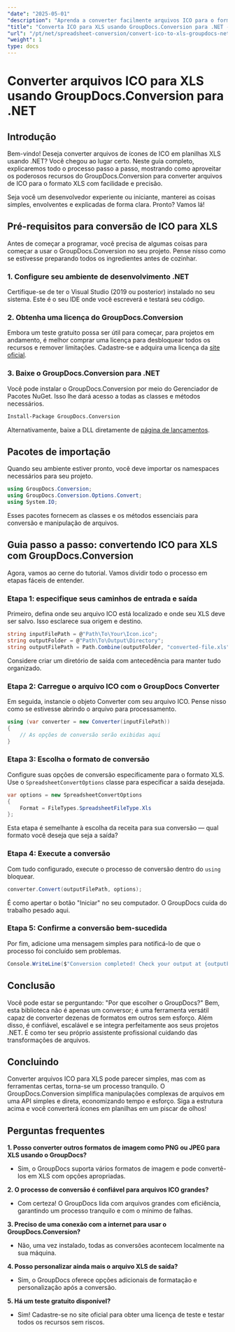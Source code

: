 ```yaml
---
"date": "2025-05-01"
"description": "Aprenda a converter facilmente arquivos ICO para o formato XLS usando o GroupDocs.Conversion para .NET. Siga este guia passo a passo para uma conversão de arquivos perfeita em seus projetos em C#."
"title": "Converta ICO para XLS usando GroupDocs.Conversion para .NET - Um guia passo a passo"
"url": "/pt/net/spreadsheet-conversion/convert-ico-to-xls-groupdocs-net/"
"weight": 1
type: docs
---
```

# Converter arquivos ICO para XLS usando GroupDocs.Conversion para .NET

## Introdução

Bem-vindo! Deseja converter arquivos de ícones de ICO em planilhas XLS usando .NET? Você chegou ao lugar certo. Neste guia completo, explicaremos todo o processo passo a passo, mostrando como aproveitar os poderosos recursos do GroupDocs.Conversion para converter arquivos de ICO para o formato XLS com facilidade e precisão.

Seja você um desenvolvedor experiente ou iniciante, manterei as coisas simples, envolventes e explicadas de forma clara. Pronto? Vamos lá!


## Pré-requisitos para conversão de ICO para XLS

Antes de começar a programar, você precisa de algumas coisas para começar a usar o GroupDocs.Conversion no seu projeto. Pense nisso como se estivesse preparando todos os ingredientes antes de cozinhar.

### 1. Configure seu ambiente de desenvolvimento .NET

Certifique-se de ter o Visual Studio (2019 ou posterior) instalado no seu sistema. Este é o seu IDE onde você escreverá e testará seu código.

### 2. Obtenha uma licença do GroupDocs.Conversion

Embora um teste gratuito possa ser útil para começar, para projetos em andamento, é melhor comprar uma licença para desbloquear todos os recursos e remover limitações. Cadastre-se e adquira uma licença da [site oficial](https://purchase.groupdocs.com/buy).

### 3. Baixe o GroupDocs.Conversion para .NET

Você pode instalar o GroupDocs.Conversion por meio do Gerenciador de Pacotes NuGet. Isso lhe dará acesso a todas as classes e métodos necessários. 

```bash
Install-Package GroupDocs.Conversion
```
Alternativamente, baixe a DLL diretamente de [página de lançamentos](https://releases.groupdocs.com/conversion/net/).


## Pacotes de importação

Quando seu ambiente estiver pronto, você deve importar os namespaces necessários para seu projeto.

```csharp
using GroupDocs.Conversion;
using GroupDocs.Conversion.Options.Convert;
using System.IO;
```

Esses pacotes fornecem as classes e os métodos essenciais para conversão e manipulação de arquivos.


## Guia passo a passo: convertendo ICO para XLS com GroupDocs.Conversion

Agora, vamos ao cerne do tutorial. Vamos dividir todo o processo em etapas fáceis de entender.

### Etapa 1: especifique seus caminhos de entrada e saída

Primeiro, defina onde seu arquivo ICO está localizado e onde seu XLS deve ser salvo. Isso esclarece sua origem e destino.

```csharp
string inputFilePath = @"Path\To\Your\Icon.ico";
string outputFolder = @"Path\To\Output\Directory";
string outputFilePath = Path.Combine(outputFolder, "converted-file.xls");
```

Considere criar um diretório de saída com antecedência para manter tudo organizado.

### Etapa 2: Carregue o arquivo ICO com o GroupDocs Converter

Em seguida, instancie o objeto Converter com seu arquivo ICO. Pense nisso como se estivesse abrindo o arquivo para processamento.

```csharp
using (var converter = new Converter(inputFilePath))
{
    // As opções de conversão serão exibidas aqui
}
```

### Etapa 3: Escolha o formato de conversão

Configure suas opções de conversão especificamente para o formato XLS. Use o `SpreadsheetConvertOptions` classe para especificar a saída desejada.

```csharp
var options = new SpreadsheetConvertOptions 
{ 
    Format = FileTypes.SpreadsheetFileType.Xls 
};
```

Esta etapa é semelhante à escolha da receita para sua conversão — qual formato você deseja que seja a saída?

### Etapa 4: Execute a conversão

Com tudo configurado, execute o processo de conversão dentro do `using` bloquear.

```csharp
converter.Convert(outputFilePath, options);
```

É como apertar o botão "Iniciar" no seu computador. O GroupDocs cuida do trabalho pesado aqui.

### Etapa 5: Confirme a conversão bem-sucedida

Por fim, adicione uma mensagem simples para notificá-lo de que o processo foi concluído sem problemas.

```csharp
Console.WriteLine($"Conversion completed! Check your output at {outputFolder}");
```

## Conclusão

Você pode estar se perguntando: "Por que escolher o GroupDocs?" Bem, esta biblioteca não é apenas um conversor; é uma ferramenta versátil capaz de converter dezenas de formatos em outros sem esforço. Além disso, é confiável, escalável e se integra perfeitamente aos seus projetos .NET. É como ter seu próprio assistente profissional cuidando das transformações de arquivos.


## Concluindo

Converter arquivos ICO para XLS pode parecer simples, mas com as ferramentas certas, torna-se um processo tranquilo. O GroupDocs.Conversion simplifica manipulações complexas de arquivos em uma API simples e direta, economizando tempo e esforço. Siga a estrutura acima e você converterá ícones em planilhas em um piscar de olhos!


## Perguntas frequentes

**1. Posso converter outros formatos de imagem como PNG ou JPEG para XLS usando o GroupDocs?**  

- Sim, o GroupDocs suporta vários formatos de imagem e pode convertê-los em XLS com opções apropriadas.

**2. O processo de conversão é confiável para arquivos ICO grandes?**  

- Com certeza! O GroupDocs lida com arquivos grandes com eficiência, garantindo um processo tranquilo e com o mínimo de falhas.

**3. Preciso de uma conexão com a internet para usar o GroupDocs.Conversion?**  

- Não, uma vez instalado, todas as conversões acontecem localmente na sua máquina.

**4. Posso personalizar ainda mais o arquivo XLS de saída?**  

- Sim, o GroupDocs oferece opções adicionais de formatação e personalização após a conversão.

**5. Há um teste gratuito disponível?**  

- Sim! Cadastre-se no site oficial para obter uma licença de teste e testar todos os recursos sem riscos.